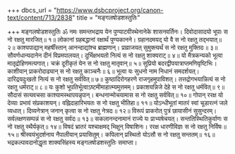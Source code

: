 +++
dbcs_url = "https://www.dsbcproject.org/canon-text/content/713/2838"
title = "मङ्गलषोडशस्तुतिः"

+++
मङ्गलषोडशस्तुतिः
ॐ नमः समन्तभद्राय
येन पुण्याटवीस्थेनानेके शासनवर्तिनः। 
दिवोदासादयो भूपाः स नो रक्षतु मारजित्॥ १॥
लोकानां ग्रहबद्धानां रक्षार्थं पुण्यकानने। 
ग्रहानदमयद् यो वै स नो रक्षतु तद्भयात्॥ २॥
काश्यपाद्यान् महर्षींस्तान् आनन्दाद्यांश्च ब्राह्मणान्। 
प्राव्राजयत् सुमुक्त्यर्थं स नो रक्षतु मुक्तिदः॥ ३॥
सौवर्णधान्यदानेन दीनं विप्रमपालयत्। 
दुर्भिक्षभयतो नित्यं स नो रक्षतु शाक्यराट्॥ ४॥
यो मैत्रकन्यको भूत्वा मातृद्रोहिणमत्यगात्। 
चक्रं दूरीकृतं येन स नो रक्षतु मातृवान्॥ ५॥
सुप्रियो बदरद्वीपयात्राप्तमणिवृष्टिभिः।
काशीयान् प्राकरोदाढ्यान् स नो रक्षतु काञ्चनैः॥ ६॥
भूत्वा यः सुधनो नाम निधानं समदर्शयत्। 
दारिद्रयदुःखतो नित्यं स नो रक्षतु सर्ववित्॥ ७॥
कुष्ठादिरोगहरणे राजगृहमुपाविशत्। 
तत्तद्रोगभयान्नित्यं स नो रक्षतु धर्मराट्॥ ८॥
यः कुशो भूपतिर्भूत्वाऽष्टमीमाहात्म्यमुत्तमम्। 
प्रकाशयन्निजे देहे स नो रक्षतु धर्मवित्॥ ९॥
सौदासं सत्यवचसा काश्यामस्थापयन्नृपान्। 
बन्धनान्मोचयामास स नो रक्षतु सर्ववित्॥ १०॥
गोपान् ररक्ष यो देव्याः प्रभावं संप्रकाशयन्। 
वह्निदाहारिभयतः स नो रक्षतु भीतिहा॥ ११॥
योऽन्धीभूतां मातरं स्वां चूडारत्नं जले व्यधात्। 
दिव्यनेत्रान् जनान् कृत्वा स नो रक्षतु नेत्रदः॥ १२॥
विरूपं प्राकरोत्  पुत्रं छायासीनं सुसुन्दरम्। 
सर्वलक्षणसम्पन्नं स नो रक्षतु सर्वदः॥ १३॥
सकलानन्दनामानं राज्ये यः प्राभ्यषेचयत्। 
सन्ततिस्थितिकुर्वाणः स नो रक्षतु स्थैर्यकृत्॥ १४॥
विषदं भ्रातरं यश्चाक्षमद् भिक्षुन् विषाशिनः। 
ररक्ष धारणीविज्ञः स नो रक्षतु निर्विषः॥ १५॥
श्रीस्वयंभुदर्शनाय नैपालीयान् प्रयासितुम्। 
कपिलान् प्रस्थितो योऽसौ स नो रक्षतु सन्ततम्॥ १६॥
भद्रकल्पावदानोद्धृता शाक्यसिंहस्य
मङ्गलषोडशस्तुतिः समाप्ता।
